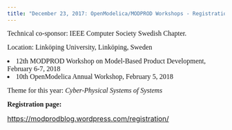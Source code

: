 ```yaml
---
title: "December 23, 2017: OpenModelica/MODPROD Workshops - Registration Open"
---
```

<span style="font-family: 'Times New Roman', serif; font-size: 12pt;">Technical co-sponsor: IEEE Computer Society Swedish Chapter.</span>

<p style="line-height: normal;">
  <span style="font-size: 12pt; font-family: 'Times New Roman', serif;">Location: Linköping University, Linköping, Sweden</span>
</p>

<li style="line-height: normal;">
  <span style="font-size: 12pt; font-family: 'Times New Roman', serif;">12th MODPROD Workshop on Model-Based Product Development, February 6-7, 2018</span>
</li>
<li style="line-height: normal;">
  <span style="font-size: 12pt; font-family: 'Times New Roman', serif;">10th OpenModelica Annual Workshop, February 5, 2018</span>
</li>

<p style="line-height: normal;">
  <span style="font-size: 12pt; font-family: 'Times New Roman', serif;">Theme for this year: <i>Cyber-Physical Systems of Systems</i></span>
</p>

<p style="line-height: normal;">
  <span style="font-size: 12pt;"><strong><span style="font-family: 'Times New Roman', serif;">Registration page:</span></strong></span>
</p>

<p style="line-height: normal;">
  <span style="font-size: 12pt;"><a href="https://modprodblog.wordpress.com/registration/">https://modprodblog.wordpress.com/registration/</a></span>
</p>
